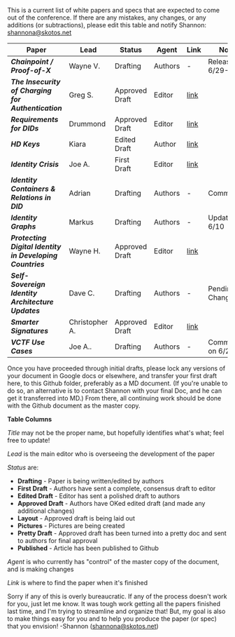 This is a current list of white papers and specs that are expected to come out of the conference. If there are any mistakes, any changes, or any additions (or subtractions), please edit this table and notify Shannon: shannona@skotos.net

|                        Paper                        |   Lead   |    Status   |  Agent  |                            Link                           |       Notes        |
|-----------------------------------------------------|----------|-------------|---------|-----------------------------------------------------------|--------------------|
| ***Chainpoint / Proof-of-X***                       | Wayne V. | Drafting    | Authors | -                                                         | Release: 6/29-6/30 |
| ***The Insecurity of Charging for Authentication*** | Greg S.  | Approved Draft | Editor | [link](the-insecurity-of-charging-for-security-and-how-it-relates-to-decentralized-identifiers.md) |                    |
| ***Requirements for DIDs***                                           | Drummond | Approved Draft    | Editor | [link](requirements-for-dids.md)                                                         |  |
| ***HD Keys***                                       | Kiara    | Edited Draft    | Author | [link](hierarchical-deterministic-keys-for-bootstrapping-a-self-sovereign-identity.md)                                                         |                    |
| ***Identity Crisis***                       | Joe A.   | First Draft    | Editor | [link](identity-crisis.md)                                                         |      |
| ***Identity Containers & Relations in DID***        | Adrian   | Drafting    | Authors | -                                                         |  Commenting                  |
| ***Identity Graphs***                               | Markus   | Drafting    | Authors | -                                                         | Update: 6/10 |
| ***Protecting Digital Identity in Developing Countries***                         | Wayne H. | Approved Draft    | Editor | [link](protecting-digital-identities-in-developing-countries.md)                                                         |  |
| ***Self-Sovereign Identity Architecture Updates***  | Dave C.  | Drafting    | Authors | -                                                         | Pending Changes                    |
| ***Smarter Signatures*** | Christopher A. | Approved Draft | Editor | [link](smarter-signatures.md) | |
| ***VCTF Use Cases***  | Joe A..  | Drafting    | Authors | -                                                         |  Comments on 6/22                    |

Once you have proceeded through initial drafts, please lock any versions of your document in Google docs or elsewhere, and transfer your first draft here, to this Github folder, preferably as a MD document. (If you're unable to do so, an alternative is to contact Shannon with your final Doc, and he can get it transferred into MD.) From there, all continuing work should be done with the Github document as the master copy.

**Table Columns**

_Title_ may not be the proper name, but hopefully identifies what's what; feel free to update!

_Lead_ is the main editor who is overseeing the development of the paper

_Status_ are:
* **Drafting** - Paper is being written/edited by authors
* **First Draft** - Authors have sent a complete, consensus draft to editor
* **Edited Draft** - Editor has sent a polished draft to authors
* **Approved Draft** - Authors have OKed edited draft (and made any additional changes)
* **Layout** - Approved draft is being laid out
* **Pictures** - Pictures are being created
* **Pretty Draft** - Approved draft has been turned into a pretty doc and sent to authors for final approval
* **Published** - Article has been published to Github

_Agent_ is who currently has "control" of the master copy of the document, and is making changes

_Link_ is where to find the paper when it's finished

Sorry if any of this is overly bureaucratic. If any of the process doesn't work for you, just let me know. It was tough work getting all the papers finished last time, and I'm trying to streamline and organize that! But, my goal is also to make things easy for you and to help you produce the paper (or spec) that you envision! -Shannon (shannona@skotos.net)
